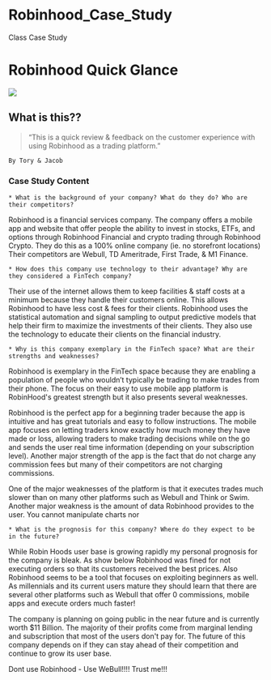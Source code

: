 # Robinhood_Case_Study
Class Case Study 
# Robinhood Quick Glance

![](https://www.bankrate.com/2019/01/25123256/How-to-buy-stocks.jpg)

## What is this??

> “This is a quick review & feedback on the customer experience with using Robinhood as a trading platform.”

` By Tory & Jacob `

### Case Study Content 

    * What is the background of your company? What do they do? Who are their competitors?
Robinhood is a financial services company. The company offers a mobile app and website that offer people the ability to invest in stocks, ETFs, and options through Robinhood Financial and crypto trading through Robinhood Crypto. They do this as a 100% online company (ie. no storefront locations)
Their competitors are Webull, TD Ameritrade, First Trade, & M1 Finance.

    * How does this company use technology to their advantage? Why are they considered a FinTech company?
Their use of the internet allows them to keep facilities & staff costs at a minimum because they handle their customers online. This allows Robinhood to have less cost & fees for their clients.
Robinhood uses the statistical automation and signal sampling to output predictive models that help their firm to maximize the investments of their clients. They also use the technology to educate their clients on the financial industry.


    * Why is this company exemplary in the FinTech space? What are their strengths and weaknesses?


Robinhood is exemplary in the FinTech space because they are enabling a population of people who wouldn’t typically be trading to make trades from their phone. The focus on their easy to use mobile app platform is RobinHood's greatest strength but it also presents several weaknesses.

Robinhood is the perfect app for a beginning trader because the app is intuitive and has great tutorials and easy to follow instructions. The mobile app focuses on letting traders know exactly how much money they have made or loss, allowing traders to make trading decisions while on the go and sends the user real time information (depending on your subscription level). Another major strength of the app is the fact that do not charge any commission fees but many of their competitors are not charging commissions.

One of the major weaknesses of the platform is that it executes trades much slower than on many other platforms such as Webull and Think or Swim. Another major weakness is the amount of data Robinhood provides to the user. You cannot manipulate charts nor 

    * What is the prognosis for this company? Where do they expect to be in the future?

While Robin Hoods user base is growing rapidly my personal prognosis for the company is bleak. As show below Robinhood was fined for not executing orders so that its customers received the best prices. Also Robinhood seems to be a tool that focuses on exploiting beginners as well. As millennials and its current users mature they should learn that there are several other platforms such as Webull that offer 0 commissions, mobile apps and execute orders much faster!

The company is planning on going public in the near future and is currently worth $11 Billion. The majority of their profits come from marginal lending and subscription that most of the users don't pay for. The future of this company depends on if they can stay ahead of their competition and continue to grow its user base. 
 
Dont use Robinhood - Use WeBull!!!! Trust me!!!